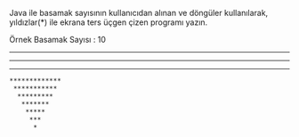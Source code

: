 Java ile basamak sayısının kullanıcıdan alınan ve döngüler kullanılarak, yıldızlar(*) ile ekrana ters üçgen çizen programı yazın.

Örnek
Basamak Sayısı : 10

 *******************
  *****************
   ***************
    *************
     ***********
      *********
       *******
        *****
         ***
          *